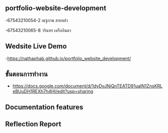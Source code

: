 ## portfolio-website-development
-67543210054-2 ณฐภาพ สายหล้า

-67543210065-8 วรินทร เครืออินตา

## Wedsite Live Demo
-https://nathaphab.github.io/portfolio_website_development/

## ขั้นตอนการทำงาน
- https://docs.google.com/document/d/1dyDvJNiQnTEATD91ualN1ZnsKRLeBUuDH1REXh7h4HI/edit?usp=sharing
## Documentation features

## Reflection Report
